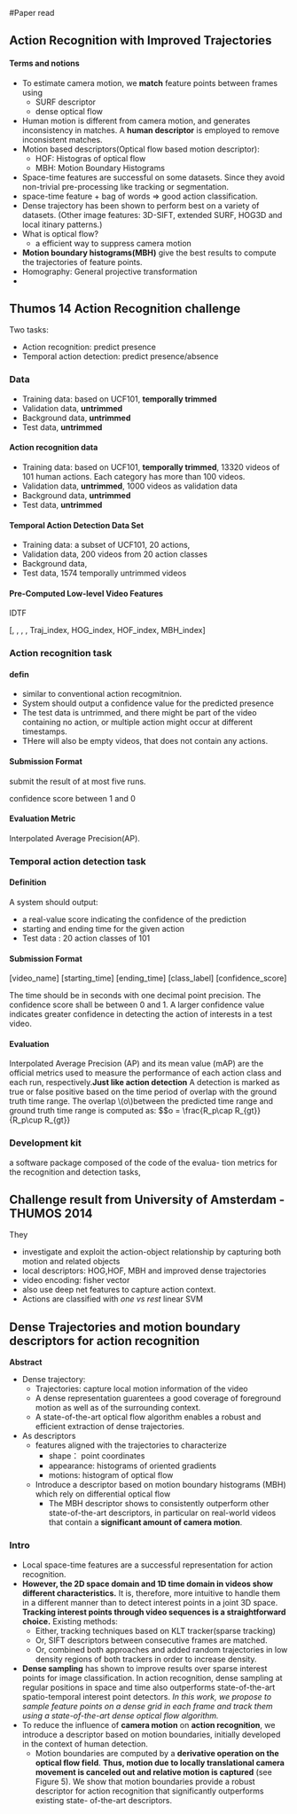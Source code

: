 #Paper read
## Action Recognition with Improved Trajectories
#### Terms and notions
* To estimate camera motion, we **match** feature points between frames using
    * SURF descriptor
    * dense optical flow
* Human motion is different from camera motion, and generates inconsistency in matches. A **human descriptor** is employed to remove inconsistent matches. 
* Motion based descriptors(Optical flow based motion descriptor):
    * HOF: Histogras of optical flow
    * MBH: Motion Boundary Histograms
* Space-time features are successful on some datasets. Since they avoid non-trivial pre-processing like tracking or segmentation. 
* space-time feature + bag of words => good action classification.
* Dense trajectory has been shown to perform best on a variety of datasets. (Other image features: 3D-SIFT, extended SURF, HOG3D and local itinary patterns.)
* What is optical flow?
    * a efficient way to suppress camera motion
* **Motion boundary histograms(MBH)** give the best results to compute the trajectories of feature points. 
* Homography: General projective transformation
* 


## Thumos 14 Action Recognition challenge
Two tasks: 
* Action recognition: predict presence
* Temporal action detection: predict presence/absence
### Data 
* Training data: based on UCF101, **temporally trimmed**
* Validation data, **untrimmed**
* Background data, **untrimmed**
* Test data, **untrimmed**

#### Action recognition data
* Training data: based on UCF101, **temporally trimmed**, 13320 videos of 101 human actions. Each category has more than 100 videos.
* Validation data, **untrimmed**, 1000 videos as validation data
* Background data, **untrimmed**
* Test data, **untrimmed**

#### Temporal Action Detection Data Set
* Training data: a subset of UCF101, 20 actions, 
* Validation data, 200 videos from 20 action classes
* Background data, 
* Test data, 1574 temporally untrimmed videos

#### Pre-Computed Low-level Video Features
IDTF


[, , , , Traj_index, HOG_index, HOF_index, MBH_index]

### Action recognition task
#### defin
* similar to conventional action recogmitnion.
* System should output a confidence value for the predicted presence
* The test data is untrimmed, and there might be part of the video containing no action, or multiple action might occur at different timestamps.
* THere will also be empty videos, that does not contain any actions.

#### Submission Format
submit the result of at most five runs. 

confidence score between 1 and 0 
#### Evaluation Metric
Interpolated Average Precision(AP). 

### Temporal action detection task
#### Definition
A system should output:
* a real-value score indicating the confidence of the prediction
* starting and ending time for the given action
* Test data : 20 action classes of 101 

#### Submission Format

[video_name] [starting_time] [ending_time] [class_label] [confidence_score]


The time should be in seconds with one decimal point precision. The confidence score shall be between 0 and 1. A larger confidence value indicates greater confidence in detecting the action of interests in a test video.

#### Evaluation
Interpolated Average Precision (AP) and its mean value (mAP) are the official metrics used to measure the performance of each action class and each run, respectively.**Just like action detection** A detection is marked as true or false positive based on the time period of overlap with the ground truth time range. The overlap \\(o\\)between the predicted time range and ground truth time range is computed as:
$$o = \frac{R_p\cap R_{gt}}{R_p\cup R_{gt}}

### Development kit
a software package composed of the code of the evalua- tion metrics for the recognition and detection tasks, 



## Challenge result from University of Amsterdam - THUMOS 2014
They 
* investigate and exploit the action-object relationship by capturing both motion and related objects
* local descriptors: HOG,HOF, MBH and improved dense trajectories
* video encoding: fisher vector
* also use deep net features to capture action context. 
* Actions are classified with *one vs rest* linear SVM



## Dense Trajectories and motion boundary descriptors for action recognition

**Abstract** 
* Dense trajectory:
    - Trajectories: capture local motion information of the video
    - A dense representation guarentees a good coverage of foreground motion as well as of the surrounding context. 
    - A state-of-the-art optical flow algorithm enables a robust and efficient extraction of dense trajectories.
* As descriptors
    - features aligned with the trajectories to characterize
        + shape： point coordinates
        + appearance: histograms of oriented gradients
        + motions: histogram of optical flow
    - Introduce a descriptor based on motion boundary histograms (MBH) which rely on differential optical flow
        + The MBH descriptor shows to consistently outperform other state-of-the-art descriptors, in particular on real-world videos that contain a **significant amount of camera motion**.

### Intro
* Local space-time features are a successful representation for action recognition. 
* **However, the 2D space domain and 1D time domain in videos show different characteristics.** It is, therefore, more intuitive to handle them in a different manner than to detect interest points in a joint 3D space. **Tracking interest points through video sequences is a straightforward choice.** Existing methods:
    - Either, tracking techniques based on KLT tracker(sparse tracking)
    - Or, SIFT descriptors between consecutive frames are matched.
    - Or, combined both approaches and added random trajectories in low density regions of both trackers in order to increase density.
* **Dense sampling** has shown to improve results over sparse interest points for image classification. In action recognition, dense sampling at regular positions in space and time also outperforms state-of-the-art spatio-temporal interest point detectors. *In this work, we propose to sample feature points on a dense grid in each frame and track them using a state-of-the-art dense optical flow algorithm.*
* To reduce the influence of **camera motion** on **action recognition**, we introduce a descriptor based on motion boundaries, initially developed in the context of human detection. 
    - Motion boundaries are computed by a **derivative operation on the optical flow field**. **Thus, motion due to locally translational camera movement is canceled out and relative motion is captured** (see Figure 5). We show that motion boundaries provide a robust descriptor for action recognition that significantly outperforms existing state- of-the-art descriptors.











